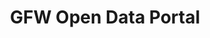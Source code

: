 ---
title: 'GFW Open Data Portal'
slug: 'open-data-portal'
thumbnail: '/assets/images/gallery/'
published: true
categories: [gallery]
description: 'Browse, learn more about, and download the data displayed on Global Forest Watch.'
href: 'http://data.globalforestwatch.org'
href_text: 'Browse data'
href_class: 'btn green medium mobile-friendly'
source: 'World Resources Institute'
filters: 'data, global-forest-watch, maps, mining, palm-oil, satellite-imagery'
---